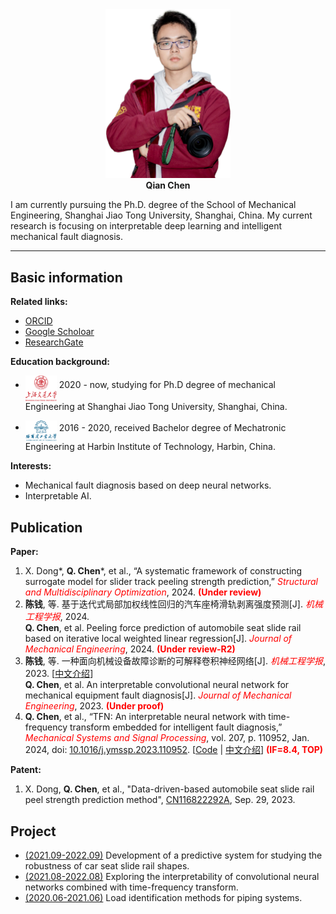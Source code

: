 <!-- # Homepage of Qian Chen -->

<div align='center'>
<img src="./images/DSC_4831_V1.png" width=200 alt="photo"/><br/>
<b>Qian Chen</b>
</div>

I am currently pursuing the Ph.D. degree of the School of Mechanical Engineering,
Shanghai Jiao Tong University, Shanghai, China. My current research is focusing on interpretable deep learning and intelligent mechanical fault diagnosis.

---

## Basic information

**Related links:**

* [ORCID](https://orcid.org/0000-0002-3094-5529)
* [Google Scholoar](https://scholar.google.com/citations?hl=en&user=YXvtdq4AAAAJ)
* [ResearchGate](https://www.researchgate.net/profile/Chen-Qian-66)


**Education background:**

* <img src="./images/SJTU.png" width=50 alt="profile"  align='middle'/> 2020 - now, studying for Ph.D degree of mechanical Engineering at Shanghai Jiao Tong University, Shanghai, China.

* <img src="./images/HIT.png" width=50 alt="profile" align='middle'/> 2016 - 2020,  received Bachelor degree of Mechatronic Engineering at Harbin Institute of Technology, Harbin, China.

**Interests:**

* Mechanical fault diagnosis based on deep neural networks.
* Interpretable AI.

## Publication

**Paper:**

1. X. Dong\*, **Q. Chen**\*, et al., “A systematic framework of constructing surrogate model for slider track peeling strength prediction,” <i><font color="red">Structural and Multidisciplinary Optimization</font></i>, 2024. <strong><font color="red">(Under review)</font></strong>
1. **陈钱**, 等. 基于迭代式局部加权线性回归的汽车座椅滑轨剥离强度预测[J]. <i><font color="red">机械工程学报</font></i>, 2024. <br>
**Q. Chen**, et al. Peeling force prediction of automobile seat slide rail based on iterative local weighted linear regression[J]. <i><font color="red">Journal of Mechanical Engineering</font></i>, 2024. <strong><font color="red">(Under review-R2)</font></strong>
1. **陈钱**, 等. 一种面向机械设备故障诊断的可解释卷积神经网络[J]. <i><font color="red">机械工程学报</font></i>, 2023. [[中文介绍](./publications/2024-机工报-ChirpletNN-chinese.md)] <br> **Q. Chen**, et al. An interpretable convolutional neural network for mechanical equipment fault diagnosis[J]. <i><font color="red">Journal of Mechanical Engineering</font></i>, 2023.  <strong><font color="red">(Under proof)</font></strong>
2. **Q. Chen**, et al., “TFN: An interpretable neural network with time-frequency transform embedded for intelligent fault diagnosis,” <i><font color="red">Mechanical Systems and Signal Processing</font></i>, vol. 207, p. 110952, Jan. 2024, doi: [10.1016/j.ymssp.2023.110952](https://doi.org/10.1016/j.ymssp.2023.110952).  [[Code](https://github.com/ChenQian0618/TFN) \| [中文介绍](./publications/2024-MSSP-TFN-chinese.md)]  <strong><font color="red">(IF=8.4, TOP)</font></strong>


**Patent:**

1. X. Dong, **Q. Chen**, et al., "Data-driven-based automobile seat slide rail peel strength prediction method", [CN116822292A](https://patents.google.com/patent/CN116822292A/en?oq=CN116822292A), Sep. 29, 2023. 

## Project

* [(2021.09-2022.09)](./projects/202109_SlidePeelingForcePrediction.md) Development of a predictive system for studying the robustness of car seat slide rail shapes.
* [(2021.08-2022.08)](./projects/202108_TFN.md) Exploring the interpretability of convolutional neural networks combined with time-frequency transform.
* [(2020.06-2021.06)](./projects/202006_PipeLoadIdentification.md) Load identification methods for piping systems.


